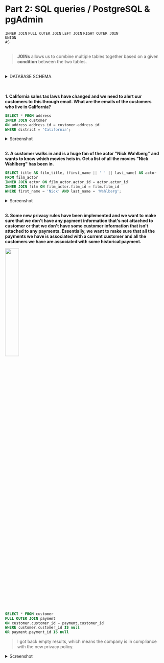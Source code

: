 # Part 2: SQL queries / PostgreSQL & pgAdmin

`INNER JOIN` `FULL OUTER JOIN` `LEFT JOIN` `RIGHT OUTER JOIN` 
<br>
`UNION` 
<br>
`AS`  
<br>
> **JOINs** allows us to combine multiple tables together based on a given **condition** between the two tables.
<br>


<details><summary>DATABASE SCHEMA</summary>
  <p>
    <picture>
      <img alt="Database schema" src="https://user-images.githubusercontent.com/80547490/218577205-91207916-34c1-4f24-91c5-d83b6f9be67a.png">
    </picture>
  </p>
</details>
<br>
<br>

**1. California sales tax laws have changed and we need to alert our customers to this through email. What are the emails of the customers who live in California?**

```sql
SELECT * FROM address
INNER JOIN customer 
ON address.address_id = customer.address_id
WHERE district = 'California';
```

<details><summary>Screenshot</summary>
  <p>
    <picture>
      <img alt="screen" src="https://user-images.githubusercontent.com/80547490/219332606-97ffcfd5-3502-4f18-87ab-9d9a9ebbdccf.png">
    </picture>
  </p>
</details>
<br>

**2. A customer walks in and is a huge fan of the actor "Nick Wahlberg" and wants to know which movies heis in. Get a list of all the movies "Nick Wahlberg" has been in.**

```sql
SELECT title AS film_title, (first_name || ' ' || last_name) AS actor 
FROM film_actor
INNER JOIN actor ON film_actor.actor_id = actor.actor_id
INNER JOIN film ON film_actor.film_id = film.film_id
WHERE first_name = 'Nick' AND last_name = 'Wahlberg';
```

<details><summary>Screenshot</summary>
  <p>
    <picture>
      <img alt="screen" src="https://user-images.githubusercontent.com/80547490/219339252-ccefbe87-6dd3-43a1-ab15-17b2a5d4dfcc.png">
    </picture>
  </p>
</details>
<br>

**3. Some new privacy rules have been implemented and we want to make sure that we don't have any payment information that's not attached to customer or that we don't have some customer information that isn't attached to any payments. Essentially, we want to make sure that all the payments we have is associated with a current customer and all the customers we have are associated with some historical payment.**

<img src="https://user-images.githubusercontent.com/80547490/219365717-8b79d770-8c79-465e-80e8-82a3c3880072.png"  width="30%" height="30%">

```sql
SELECT * FROM customer
FULL OUTER JOIN payment
ON customer.customer_id = payment.customer_id
WHERE customer.customer_id IS null
OR payment.payment_id IS null
```

> I got back empty results, which means the company is in compliance with the new privacy policy.

<details><summary>Screenshot</summary>
  <p>
    <picture>
      <img alt="screen" src="https://user-images.githubusercontent.com/80547490/219354386-fb2595e1-c50d-4052-8596-90e14a11b8ad.png">
    </picture>
  </p>
</details>
<br>
